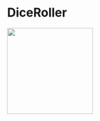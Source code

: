 # DiceRoller



<img width="200px" src='https://github.com/smartinternz02/SPSGP-94220-Virtual-Internship---Android-Application-Development-Using-Kotlin/blob/main/DiceRoller/AppImage.png' /></a>
